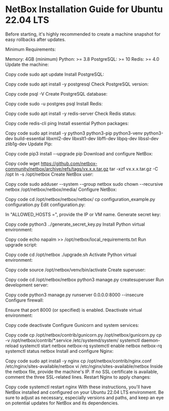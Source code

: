 # NetBox Installation Guide for Ubuntu 22.04 LTS

Before starting, it's highly recommended to create a machine snapshot for easy rollbacks after updates.

Minimum Requirements:

Memory: 4GB (minimum)
Python: >= 3.8
PostgreSQL: >= 10
Redis: >= 4.0
Update the machine:

Copy code
sudo apt update
Install PostgreSQL:

Copy code
sudo apt install -y postgresql
Check PostgreSQL version:

Copy code
psql -V
Create PostgreSQL database:

Copy code
sudo -u postgres psql
Install Redis:

Copy code
sudo apt install -y redis-server
Check Redis status:

Copy code
redis-cli ping
Install essential Python packages:

Copy code
sudo apt install -y python3 python3-pip python3-venv python3-dev build-essential libxml2-dev libxslt1-dev libffi-dev libpq-dev libssl-dev zlib1g-dev
Update Pip:

Copy code
pip3 install --upgrade pip
Download and configure NetBox:

Copy code
wget https://github.com/netbox-community/netbox/archive/refs/tags/vx.x.x.tar.gz
tar -xzf vx.x.x.tar.gz -C /opt
ln -s /opt/netbox
Create NetBox user:

Copy code
sudo adduser --system --group netbox
sudo chown --recursive netbox /opt/netbox/netbox/media/
Configure NetBox:

Copy code
cd /opt/netbox/netbox/netbox/
cp configuration_example.py configuration.py
Edit configuration.py:

In "ALLOWED_HOSTS =", provide the IP or VM name.
Generate secret key:

Copy code
python3 ../generate_secret_key.py
Install Python virtual environment:

Copy code
echo napalm >> /opt/netbox/local_requirements.txt
Run upgrade script:

Copy code
cd /opt/netbox
./upgrade.sh
Activate Python virtual environment:

Copy code
source /opt/netbox/venv/bin/activate
Create superuser:

Copy code
cd /opt/netbox/netbox
python3 manage.py createsuperuser
Run development server:

Copy code
python3 manage.py runserver 0.0.0.0:8000 --insecure
Configure firewall:

Ensure that port 8000 (or specified) is enabled.
Deactivate virtual environment:

Copy code
deactivate
Configure Gunicorn and system services:

Copy code
cp /opt/netbox/contrib/gunicorn.py /opt/netbox/gunicorn.py
cp -v /opt/netbox/contrib/*.service /etc/systemd/system/
systemctl daemon-reload
systemctl start netbox netbox-rq
systemctl enable netbox netbox-rq
systemctl status netbox
Install and configure Nginx:

Copy code
sudo apt install -y nginx
cp /opt/netbox/contrib/nginx.conf /etc/nginx/sites-available/netbox
vi /etc/nginx/sites-available/netbox
Inside the netbox file, provide the machine's IP. If no SSL certificate is available, comment the three SSL-related lines.
Restart Nginx to apply changes:

Copy code
systemctl restart nginx
With these instructions, you'll have NetBox installed and configured on your Ubuntu 22.04 LTS environment. Be sure to adjust as necessary, especially versions and paths, and keep an eye on potential updates for NetBox and its dependencies.
